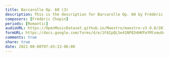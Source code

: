 ```yaml
---
title: Barcarolle Op. 60 (3)
description: This is the description for Barcarolle Op. 60 by Frédéric Chopin
composers: [Frédéric Chopin]
periods: [Romantic]
audioURL: https://OpenMusicDataset.github.io/Maestro/maestro-v3.0.0/2013/ORIG-MIDI_01_7_10_13_Group_MID--AUDIO_07_R3_2013_wav--3.midi
formURL: https://docs.google.com/forms/d/e/1FAIpQLSe41NP834HKPaYMtsmuUcQJFUDD3VGm2eLki79B96UNhCzWeQ/viewform
comments: true
share: true
date: 2021-08-08T07:43:13-06:00
---
```

